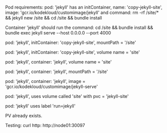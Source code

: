 Pod requirements:
pod: 'jekyll' has an initContainer, name: 'copy-jekyll-site', image: 'gcr.io/kodekloud/customimage/jekyll' and command: rm -rf /site/* && jekyll new /site && cd /site && bundle install


Container 'jekyll' should run the command: cd /site && bundle install && bundle exec jekyll serve --host 0.0.0.0 --port 4000


pod: 'jekyll', initContainer: 'copy-jekyll-site', mountPath = '/site'


pod: 'jekyll', initContainer: 'copy-jekyll-site', volume name = 'site'


pod: 'jekyll', container: 'jekyll', volume name = 'site'


pod: 'jekyll', container: 'jekyll', mountPath = '/site'


pod: 'jekyll', container: 'jekyll', image = 'gcr.io/kodekloud/customimage/jekyll-serve'


pod: 'jekyll', uses volume called 'site' with pvc = 'jekyll-site'


pod: 'jekyll' uses label 'run=jekyll'

PV already exists.


Testing:
curl http: http://node01:30097


